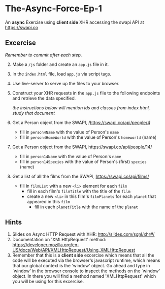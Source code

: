 # The-Async-Force-Ep-1
An **async** Exercise using **client side** XHR accessing the swapi API at https://swapi.co



## Excercise
*Remember to commit after each step.*

2. Make a `/js` folder and create an `app.js` file in it.
4. In the `index.html` file, load `app.js` via script tags.
5. Use live-server to serve up the files to your browser.
6. Construct your XHR requests in the `app.js` file to the following endpoints and retrieve the data specified.

   _the instructions below will mention ids and classes from index.html, study that document_

  1. Get a Person object from the SWAPI, /https://swapi.co/api/people/4
      - fill in `person4Name` with the value of Person's `name`
      - fill in `person4HomeWorld` with the value of Person's `homeworld` (name)
  1. Get a Person object from the SWAPI, https://swapi.co/api/people/14/
      - fill in `person14Name` with the value of Person's `name`
      - fill in `person14Species` with the value of Person's (first) `species` (name)
  1. Get a list of all the films from the SWAPI, https://swapi.co/api/films/
      - fill in `filmList` with a new `<li>` element for each `film`
          - fill in each film's `filmTitle` with the title of the `film`
          - create a new `<li>` in this film's `filmPlanets` for each `planet` that appeared in this `film`
              - fill in each `planetTitle` with the name of the `planet`


## Hints
1. Slides on Async HTTP Request with XHR: http://slides.com/sgnl/xhr#/
1. Documentation on 'XMLHttpRequest' method:
https://developer.mozilla.org/en-US/docs/Web/API/XMLHttpRequest/Using_XMLHttpRequest
1. Remember that this is a **client side** excercise which means that all the code will be executed via the browser's javascript runtime, which means that our global context is the 'window' object.  Go ahead and type in 'window' in the browser console to inspect the methods on the 'window' object.  In there you will find a method named 'XMLHttpRequest' which you will be using for this excercise.
